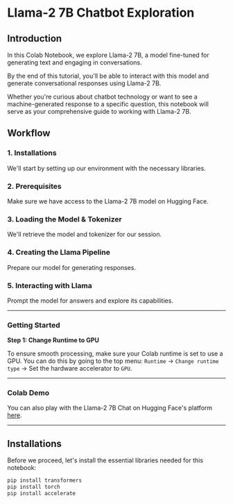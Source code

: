 # Llama-2 7B Chatbot Exploration

## Introduction

In this Colab Notebook, we explore Llama-2 7B, a model fine-tuned for generating text and engaging in conversations.

By the end of this tutorial, you'll be able to interact with this model and generate conversational responses using Llama-2 7B.

Whether you're curious about chatbot technology or want to see a machine-generated response to a specific question, this notebook will serve as your comprehensive guide to working with Llama-2 7B.

## Workflow

### 1. Installations
We'll start by setting up our environment with the necessary libraries.

### 2. Prerequisites
Make sure we have access to the Llama-2 7B model on Hugging Face.

### 3. Loading the Model & Tokenizer
We'll retrieve the model and tokenizer for our session.

### 4. Creating the Llama Pipeline
Prepare our model for generating responses.

### 5. Interacting with Llama
Prompt the model for answers and explore its capabilities.

---

### Getting Started

**Step 1: Change Runtime to GPU**

To ensure smooth processing, make sure your Colab runtime is set to use a GPU. You can do this by going to the top menu: `Runtime` -> `Change runtime type` -> Set the hardware accelerator to `GPU`.

---

### Colab Demo

You can also play with the Llama-2 7B Chat on Hugging Face's platform [here](https://huggingface.co/spaces/huggingface-projects/llama-2-7b-chat).

---

## Installations

Before we proceed, let's install the essential libraries needed for this notebook:

```bash
pip install transformers
pip install torch
pip install accelerate
